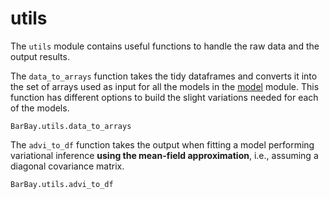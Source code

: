 # utils

The `utils` module contains useful functions to handle the raw data and the
output results.

The `data_to_arrays` function takes the tidy dataframes and converts it into the
set of arrays used as input for all the models in the [model](@ref) module. This
function has different options to build the slight variations needed for each of
the models.

```@docs
BarBay.utils.data_to_arrays
```

The `advi_to_df` function takes the output when fitting a model performing
variational inference **using the mean-field approximation**, i.e., assuming a
diagonal covariance matrix.

```@docs
BarBay.utils.advi_to_df
```
